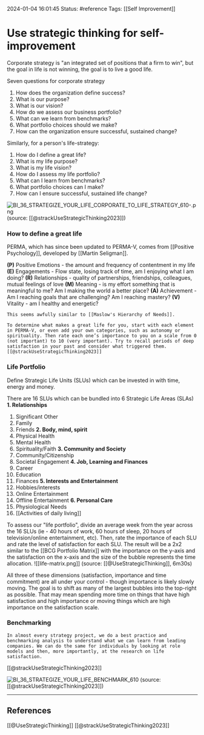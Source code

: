 2024-01-04 16:01:45
Status: #reference
Tags: [[Self Improvement]]
# Use strategic thinking for self-improvement

Corporate strategy is "an integrated set of positions that a firm to win", but the goal in life is not winning, the goal is to live a good life.

Seven questions for corporate strategy
1. How does the organization define success?
2. What is our purpose?
3. What is our vision?
4. How do we assess our business portfolio?
5. What can we learn from benchmarks?
6. What portfolio choices should we make?
7. How can the organization ensure successful, sustained change?

Similarly, for a person's life-strategy:
1. How do I define a great life?
2. What is my life purpose?
3. What is my life vision?
4. How do I assess my life portfolio?
5. What can I learn from benchmarks?
6. What portfolio choices can I make?
7. How can I ensure successful, sustained life change?

![BI_36_STRATEGIZE_YOUR_LIFE_CORPORATE_TO_LIFE_STRATEGY_610-.png](https://hbr.org/resources/images/article_assets/2023/12/BI_36_STRATEGIZE_YOUR_LIFE_CORPORATE_TO_LIFE_STRATEGY_610-.png)
(source: [[@strackUseStrategicThinking2023]])
### How to define a great life
PERMA, which has since been updated to PERMA-V, comes from [[Positive Psychology]], developed by [[Martin Seligman]].

**(P)** Positive Emotions - the amount and frequency of contentment in my life
**(E)** Engagements - Flow state, losing track of time, am I enjoying what I am doing?
**(R)** Relationships - quality of partnerships, friendships, colleagues, mutual feelings of love
**(M)** Meaning - is my effort something that is meaningful to me? Am I making the world a better place?
**(A)** Achievement - Am I reaching goals that are challenging? Am I reaching mastery?
**(V)** Vitality - am I healthy and energetic?

```ad-note
This seems awfully similar to [[Maslow's Hierarchy of Needs]].
```

```ad-quote
To determine what makes a great life for you, start with each element in PERMA-V, or even add your own categories, such as autonomy or spirituality. Then rate each one’s importance to you on a scale from 0 (not important) to 10 (very important). Try to recall periods of deep satisfaction in your past and consider what triggered them. [[@strackUseStrategicThinking2023]]
```


### Life Portfolio 
Define Strategic Life Units (SLUs) which can be invested in with time, energy and money. 

There are 16 SLUs which can be bundled into 6 Strategic Life Areas (SLAs)
**1. Relationships**
1. Significant Other
2. Family
3. Friends
**2. Body, mind, spirit**
1. Physical Health
2. Mental Health
3. Spirituality/Faith
**3. Community and Society**
1. Community/Citizenship
2. Societal Engagement
**4. Job, Learning and Finances**
1. Career
2. Education
3. Finances
**5. Interests and Entertainment**
1. Hobbies/interests
2. Online Entertainment
3. Offline Entertainment
**6. Personal Care**
1. Physiological Needs
2. [[Activities of daily living]]

To assess our "life portfolio", divide an average week from the year across the 16 SLUs (ie - 40 hours of work, 60 hours of sleep, 20 hours of television/online entertainment, etc). Then, rate the importance of each SLU and rate the level of satisfaction for each SLU. The result will be a 2x2 similar to the [[BCG Portfolio Matrix]] with the importance on the y-axis and the satisfaction on the x-axis and the size of the bubble represents the time allocation.
![[life-matrix.png]]
(source: [[@UseStrategicThinking]], 6m30s)

All three of these dimensions (satisfaction, importance and time commitment) are all under your control - though importance is likely slowly moving. The goal is to shift as many of the largest bubbles into the top-right as possible. That may mean spending more time on things that have high satisfaction and high importance or moving things which are high importance on the satisfaction scale. 

### Benchmarking

```ad-quote
In almost every strategy project, we do a best practice and benchmarking analysis to understand what we can learn from leading companies. We can do the same for individuals by looking at role models and then, more importantly, at the research on life satisfaction.
```
[[@strackUseStrategicThinking2023]]

![BI_36_STRATEGIZE_YOUR_LIFE_BENCHMARK_610](https://hbr.org/resources/images/article_assets/2023/12/BI_36_STRATEGIZE_YOUR_LIFE_BENCHMARK_610.png)
(source: [[@strackUseStrategicThinking2023]])



---

## References
[[@UseStrategicThinking]]
[[@strackUseStrategicThinking2023]]